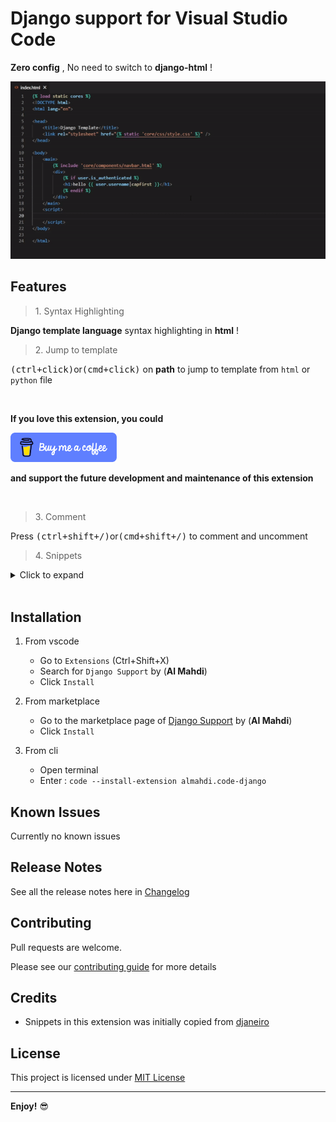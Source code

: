 # Django support for Visual Studio Code

**Zero config** , No need to switch to **django-html** !

![highlighting](images/feature-highlighting-n-jump.gif)

## Features

> 1\. Syntax Highlighting

**Django template language** syntax highlighting in **html** !

> 2\. Jump to template

<kbd>(ctrl+click)</kbd>or<kbd>(cmd+click)</kbd> on **path** to jump to template from `html` or `python` file

<br/>

**If you love this extension, you could**

[<img src='images/bmac-default-blue.webp' width='170' alt='Buy me a coffee' />](https://www.buymeacoffee.com/almahdi)

**and support the future development and maintenance of this extension**

<br/>

> 3\. Comment

Press <kbd>(ctrl+shift+/)</kbd>or<kbd>(cmd+shift+/)</kbd> to comment and uncomment

> 4\. Snippets

<details>

<summary>Click to expand</summary>

<!-- StartSnippets -->

### _**admin**_ / _**classes**_

| Trigger            | Description                     |
| ------------------ | ------------------------------- |
| `modeladmin`       | Class \- admin.ModelAdmin       |
| `simplelistfilter` | Class \- admin.SimpleListFilter |
| `stackedinline`    | Class \- admin.StackedInline    |
| `tabularinline`    | Class \- admin.TabularInline    |

### _**admin**_ / _**imports**_

| Trigger      | Description                                |
| ------------ | ------------------------------------------ |
| `iadmin`     | from django.contrib import admin           |
| `iadminsite` | from django.contrib.admin import AdminSite |

### _**admin**_ / _**methods**_

| Trigger      | Description                                                          |
| ------------ | -------------------------------------------------------------------- |
| `register`   | Method \- Register model without providing a ModelAdmin              |
| `registerd`  | Method \- Register model with providing a ModelAdmin using decorator |
| `registerma` | Method \- Register model providing a ModelAdmin                      |

### _**admin**_ / _**options**_

| Trigger     | Description                     |
| ----------- | ------------------------------- |
| `fieldsets` | Option \- Model admin fieldsets |

### _**forms**_ / _**classes**_

| Trigger     | Description              |
| ----------- | ------------------------ |
| `form`      | Class \- forms.Form      |
| `modelform` | Class \- forms.ModelForm |

### _**forms**_ / _**fields**_

| Trigger          | Description                                                                                                        |
| ---------------- | ------------------------------------------------------------------------------------------------------------------ |
| `fbool`          | Field \- forms.BooleanField                                                                                        |
| `fchar`          | Field \- forms.CharField                                                                                           |
| `fchoice`        | Field \- forms.ChoiceField                                                                                         |
| `fcombo`         | Field \- forms.ComboField                                                                                          |
| `fdate`          | Field \- forms.DateField                                                                                           |
| `fdaterange`     | Field \- forms.DateRangeField. \*PostgreSQL specific form fields\*.                                                |
| `fdatetime`      | Field \- forms.DateTimeField                                                                                       |
| `fdatetimerange` | Field \- forms.DateTimeRangeField. \*PostgreSQL specific form fields\*.                                            |
| `fdecimal`       | Field \- forms.DecimalField                                                                                        |
| `fduration`      | Field \- forms.DurationField                                                                                       |
| `femail`         | Field \- forms.EmailField                                                                                          |
| `ffile`          | Field \- forms.FileField                                                                                           |
| `ffilepath`      | Field \- forms.FilePathField                                                                                       |
| `ffloat`         | Field \- forms.FloatField                                                                                          |
| `ffloatrange`    | Field \- forms.FloatRangeField. \*PostgreSQL specific form fields\*.                                               |
| `fip`            | Field \- forms.IPAddressField                                                                                      |
| `fhstore`        | Field \- forms.HStoreField. \*PostgreSQL specific form fields\*.                                                   |
| `fimg`           | Field \- forms.ImageField                                                                                          |
| `fint`           | Field \- forms.IntegerField                                                                                        |
| `fintrange`      | Field \- forms.IntegerRangeField. \*PostgreSQL specific form fields\*.                                             |
| `fip`            | Field \- forms.IPAddressField. This field has been deprecated since version 1.7 in favor of GenericIPAddressField. |
| `fjson`          | Field \- forms.JSONField. \*PostgreSQL specific form fields\*.                                                     |
| `fmochoice`      | Field \- forms.ModelChoiceField                                                                                    |
| `fmomuchoice`    | Field \- forms.ModelMultipleChoiceField                                                                            |
| `fmuchoice`      | Field \- forms.MultipleChoiceField                                                                                 |
| `fmuval`         | Field \- forms.MultiValueField                                                                                     |
| `fnullbool`      | Field \- forms.NullBooleanField                                                                                    |
| `fregex`         | Field \- forms.RegexField                                                                                          |
| `fsdatetime`     | Field \- forms.SplitDateTimeField                                                                                  |
| `fsimplearray`   | Field \- forms.SimpleArrayField. \*PostgreSQL specific form fields\*.                                              |
| `fslug`          | Field \- forms.SlugField                                                                                           |
| `fsplitarray`    | Field \- forms.SplitArrayField. \*PostgreSQL specific form fields\*.                                               |
| `ftchoice`       | Field \- forms.TypedChoiceField                                                                                    |
| `ftime`          | Field \- forms.TimeField                                                                                           |
| `ftmuchoice`     | Field \- forms.TypedMultipleChoiceField                                                                            |
| `ftypedmuchoice` | Field \- forms.TypedMultipleChoiceField                                                                            |
| `furl`           | Field \- forms.URLField                                                                                            |
| `fuuid`          | Field \- forms.UUIDField                                                                                           |

### _**forms**_ / _**imports**_

| Trigger       | Description                      |
| ------------- | -------------------------------- |
| `iforms`      | from django import forms         |
| `ipostgresff` | PostgreSQL specific forms fields |

### _**forms**_ / _**methods**_

| Trigger          | Description                       |
| ---------------- | --------------------------------- |
| `clean_data`     | Method \- Form clean field        |
| `clean_password` | Method \- Form confirm password   |
| `fsave`          | Method \- Form custom save method |

### _**imports**_ / _**general**_

| Trigger      | Description                                    |
| ------------ | ---------------------------------------------- |
| `iappforms`  | Import \- app.forms                            |
| `iappmodels` | Import \- app.models                           |
| `iappviews`  | Import \- app.views                            |
| `ireverse`   | from django.urls import reverse                |
| `isettings`  | from django.conf import settings               |
| `iusermodel` | from django.contrib.auth import get_user_model |

### _**models**_ / _**classes**_

| Trigger      | Description                     |
| ------------ | ------------------------------- |
| `manager`    | Class \- models.Manager         |
| `model`      | Class \- models.Model           |
| `modelfull`  | Class \- models.Model \(full\)  |
| `modelmixin` | Class \- models.Model \(mixin\) |
| `queryset`   | Class \- models.QuerySet        |

### _**models**_ / _**fields**_

| Trigger        | Description                                                     |
| -------------- | --------------------------------------------------------------- |
| `marray`       | Field \- models.ArrayField \*PostgreSQL specific model fields\* |
| `mauto`        | Field \- models.AutoField                                       |
| `mbigauto`     | Field \- models.BigAutoField                                    |
| `mbigint`      | Field \- models.BigIntegerField                                 |
| `mbinary`      | Field \- models.BinaryField                                     |
| `mbool`        | Field \- models.BooleanField                                    |
| `mchar`        | Field \- models.CharField                                       |
| `mcoseint`     | Field \- models.CommaSeparatedIntegerField                      |
| `mdate`        | Field \- models.DateField                                       |
| `mdatetime`    | Field \- models.DateTimeField                                   |
| `mdecimal`     | Field \- models.DecimalField                                    |
| `mduration`    | Field \- models.DurationField                                   |
| `memail`       | Field \- models.EmailField                                      |
| `mfile`        | Field \- models.FileField                                       |
| `mfilepath`    | Field \- models.FilePathField                                   |
| `mfk`          | Field \- models.ForeignKey                                      |
| `mfloat`       | Field \- models.FloatField                                      |
| `mgenericip`   | Field \- models.GenericIPAddressField                           |
| `mimg`         | Field \- models.ImageField                                      |
| `mint`         | Field \- models.IntegerField                                    |
| `mip`          | Field \- models.IPAddressField                                  |
| `mjson`        | Field \- models.JSONField \*PostgreSQL specific model fields\*  |
| `mm2m`         | Field \- models.ManyToManyField                                 |
| `mnullbool`    | Field \- models.NullBooleanField                                |
| `mo2o`         | Field \- models.OneToOneField                                   |
| `mphone`       | Field \- PhoneNumberField \(django\-phonenumber\-field\)        |
| `mposint`      | Field \- models.PositiveIntegerField                            |
| `mpossmallint` | Field \- models.PositiveSmallIntegerField                       |
| `mslug`        | Field \- models.SlugField                                       |
| `msmallint`    | Field \- models.SmallIntegerField                               |
| `mstore`       | Field \- models.HStoreField                                     |
| `mtext`        | Field \- models.TextField                                       |
| `mtime`        | Field \- models.TimeField                                       |
| `murl`         | Field \- models.URLField                                        |
| `musstate`     | Field \- USStateField \(django\-localflavor\)                   |
| `muuid`        | Field \- models.UUIDField                                       |
| `mxml`         | Field \- models.XMLField                                        |

### _**models**_ / _**imports**_

| Trigger        | Description                                                                 |
| -------------- | --------------------------------------------------------------------------- |
| `iappmanagers` | Import \- managers                                                          |
| `imodels`      | from django.db import models                                                |
| `ipostgresmf`  | from django.contrib.postgres.fields                                         |
| `iuc`          | For forwards compatibility, this decorator is available as of Django 1.4.2. |
| `isignals`     | from django.db.models.signals                                               |

### _**models**_ / _**methods**_

| Trigger            | Description                |
| ------------------ | -------------------------- |
| `get_absolute_url` | Method \- get_absolute_url |
| `receiver`         | Method \- receiver         |
| `str`              | Method \- \_\_str\_\_      |

### _**python**_ / _**imports**_

| Trigger      | Description                                 |
| ------------ | ------------------------------------------- |
| `inpdb`      | Import \- nose pdb debug tool               |
| `ipdb`       | Import \- ipdb debug tool                   |
| `itraceback` | Import \- traceback print exception         |
| `iul`        | from \_\_future\_\_ import unicode_literals |

### _**python**_ / _**methods**_

| Trigger    | Description             |
| ---------- | ----------------------- |
| `__init__` | Methods \- \_\_init\_\_ |

### _**templates**_ / _**filters**_

| Trigger                | Description                      |
| ---------------------- | -------------------------------- |
| `\|add`                | Filter \- add:Arg                |
| `\|addslashes`         | Filter \- addslashes             |
| `\|capfirst`           | Filter \- capfirst               |
| `\|center`             | Filter \- center:Arg             |
| `\|cut`                | Filter \- cut:Arg                |
| `\|date`               | Filter \- date                   |
| `\|default`            | Filter \- default:Arg            |
| `\|default_if_none`    | Filter \- default_if_none:Arg    |
| `\|dictsort`           | Filter \- dictsort:Arg           |
| `\|dictsortreversed`   | Filter \- dictsortreversed:Arg   |
| `\|divisibleby`        | Filter \- divisibleby:Arg        |
| `\|escape`             | Filter \- escape                 |
| `\|escapejs`           | Filter \- escapejs               |
| `\|filesizeformat`     | Filter \- filesizeformat         |
| `\|first`              | Filter \- first                  |
| `\|floatformat`        | Filter \- floatformat            |
| `\|force_escape`       | Filter \- force_escape           |
| `\|get_digit`          | Filter \- get_digit              |
| `\|iriencode`          | Filter \- iriencode              |
| `\|join`               | Filter \- join:Arg               |
| `\|last`               | Filter \- last                   |
| `\|length`             | Filter \- length                 |
| `\|length_is`          | Filter \- length_is:Arg          |
| `\|linebreaks`         | Filter \- linebreaks             |
| `\|linebreaksbr`       | Filter \- linebreaksbr           |
| `\|linenumbers`        | Filter \- linenumbers            |
| `\|ljust`              | Filter \- ljust                  |
| `\|lower`              | Filter \- lower                  |
| `\|make_list`          | Filter \- make_list              |
| `\|phone2numeric`      | Filter \- phone2numeric          |
| `\|pluralize`          | Filter \- pluralize              |
| `\|pprint`             | Filter \- pprint                 |
| `\|random`             | Filter \- random                 |
| `\|rjust`              | Filter \- rjust                  |
| `\|safe`               | Filter \- safe                   |
| `\|safeseq`            | Filter \- safeseq                |
| `\|slice`              | Filter \- slice:Arg              |
| `\|slugify`            | Filter \- slugify                |
| `\|stringformat`       | Filter \- stringformat           |
| `\|striptags`          | Filter \- striptags              |
| `\|time`               | Filter \- time:Arg               |
| `\|timesince`          | Filter \- timesince:Arg          |
| `\|timeuntil`          | Filter \- timeuntil:Arg          |
| `\|title`              | Filter \- title                  |
| `\|truncatechars`      | Filter \- truncatechars:Arg      |
| `\|truncatechars_html` | Filter \- truncatechars_html:Arg |
| `\|truncatewords`      | Filter \- truncatewords:Arg      |
| `\|truncatewords_html` | Filter \- truncatewords_html:Arg |
| `\|unordered_list`     | Filter \- unordered_list         |
| `\|upper`              | Filter \- upper                  |
| `\|urlencode`          | Filter \- urlencode              |
| `\|urlize`             | Filter \- urlize                 |
| `\|urlizetrunc`        | Filter \- urlizetrunc            |
| `\|wordcount`          | Filter \- wordcount              |
| `\|wordwrap`           | Filter \- wordwrap               |
| `\|yesno`              | Filter \- yesno:Arg              |

### _**templates**_ / _**imports**_

| Trigger   | Description    |
| --------- | -------------- |
| `li18n`   | Load \- i18n   |
| `ll10n`   | Load \- l10n   |
| `load`    | Load \- any    |
| `lstatic` | Load \- static |
| `ltz`     | Load \- tz     |

### _**templates**_ / _**tags**_

| Trigger                     | Description                                                   |
| --------------------------- | ------------------------------------------------------------- |
| `autoescape`                | \{% autoescape %\} \{% endautoescape %\}                      |
| `autoescape_paste`          | \{% autoescape %\} \(paste\) \{% endautoescape %\}            |
| `block`                     | \{% block %\} \{% endblock %\}                                |
| `block_paste`               | \{% block %\} \(paste\) \{% endblock %\}                      |
| `blocktrans`                | \{% blocktrans %\} \{% endblocktrans %\}                      |
| `blocktrans_paste`          | \{% blocktrans %\} \(paste\) \{% endblocktrans %\}            |
| `blocktrans_with`           | \{% blocktrans with %\} \{% endblocktrans %\}                 |
| `blocktrans_with_paste`     | \{% blocktrans with %\} \(paste\) \{% endblocktrans %\}       |
| `blocktranslate`            | \{% blocktranslate %\} \{% endblocktranslate %\}              |
| `blocktranslate_paste`      | \{% blocktranslate %\} \(paste\) \{% endblocktranslate %\}    |
| `blocktranslate_with`       | \{% blocktranslate as %\} \{% endblocktranslate %\}           |
| `blocktranslate_with_paste` | \{% blocktranslate as %\} \(paste\) \{% endblocktranslate %\} |
| `comment`                   | \{\# \#\}                                                     |
| `comment_block`             | \{% comment %\} \{% endcomment %\}                            |
| `comment_paste`             | \{% comment %\} \(paste\) \{% endcomment %\}                  |
| `csrf_token`                | \{% csrf_token %\}                                            |
| `cycle`                     | \{% cycle %\}                                                 |
| `debug`                     | \{% debug %\}                                                 |
| `elif`                      | \{% elif %\}                                                  |
| `else`                      | \{% else %\}                                                  |
| `empty`                     | \{% empty %\}                                                 |
| `endautoescape`             | \{% endautoescape %\}                                         |
| `endblock`                  | \{% endblock %\}                                              |
| `endcomment`                | \{% endcomment %\}                                            |
| `endfilter`                 | \{% endfilter %\}                                             |
| `endfor`                    | \{% endfor %\}                                                |
| `endif`                     | \{% endif %\}                                                 |
| `endifchanged`              | \{% endifchanged %\}                                          |
| `endspaceless`              | \{% endspaceless %\}                                          |
| `endverbatim`               | \{% endverbatim %\}                                           |
| `endwith`                   | \{% endwith %\}                                               |
| `extends`                   | \{% extends '...' %\}                                         |
| `filter`                    | \{% filter %\} \{% endfilter %\}                              |
| `filter_paste`              | \{% filter %\} \(paste\) \{% endfilter %\}                    |
| `firstof`                   | \{% firstof %\}                                               |
| `for`                       | \{% for %\} \{% endfor %\}                                    |
| `for_paste`                 | \{% for %\} \(paste\) \{% endfor %\}                          |
| `forempty`                  | \{% forempty %\} \{% empty %\} \{% endfor %\}                 |
| `forempty_paste`            | \{% forempty %\} \(paste\) \{% empty %\} \{% endfor %\}       |
| `if`                        | \{% if %\} \{% endif %\}                                      |
| `if_paste`                  | \{% if %\} \(paste\) \{% endif %\}                            |
| `ifchanged`                 | \{% ifchanged %\} \{% endifchanged %\}                        |
| `ifchanged_paste`           | \{% ifchanged %\} \(paste\) \{% endifchanged %\}              |
| `ifelse`                    | \{% if %\} \{% else %\} \{% endif %\}                         |
| `ifelse_paste`              | \{% if %\} \(paste\) \{% else %\} \{% endif %\}               |
| `include`                   | \{% include '...' %\}                                         |
| `lorem`                     | \{% lorem %\}                                                 |
| `now`                       | \{% now %\}                                                   |
| `regroup`                   | \{% regroup %\}                                               |
| `regroup_example`           | \{% regroup %\} \(example\)                                   |
| `resetcycle`                | \{% resetcycle %\}                                            |
| `spaceless`                 | \{% spaceless %\} \{% endspaceless %\}                        |
| `spaceless_paste`           | \{% spaceless %\} \(paste\) \{% endspaceless %\}              |
| `static`                    | \{% static '...' %\}                                          |
| `static_paste`              | \{% static '\(paste\)' %\}                                    |
| `tag`                       | \{% tag %\}                                                   |
| `templatetag`               | \{% templatetag %\}                                           |
| `translate`                 | \{% translate '' %\}                                          |
| `translate_paste`           | \{% translate '\(paste\)' %\}                                 |
| `url`                       | \{% url '...' %\}                                             |
| `urlas`                     | \{% url '...' as var %\}                                      |
| `urlpk`                     | \{% url '...' pk=object.pk %\}                                |
| `urlslug`                   | \{% url '...' slug=object.slug %\}                            |
| `verbatim`                  | \{% verbatim %\} \{% endverbatim %\}                          |
| `verbatim_paste`            | \{% verbatim %\} \(paste\) \{% endverbatim %\}                |
| `widthratio`                | \{% widthratio %\}                                            |
| `with`                      | \{% with %\} \{% endwith %\}                                  |
| `with_paste`                | \{% with %\} \(paste\) \{% endwith %\}                        |

### _**templates**_ / _**variables**_

| Trigger    | Description             |
| ---------- | ----------------------- |
| `super`    | Variable \- block.super |
| `username` | Variable \- username    |
| `variable` | Variable \- empty       |

### _**templatetags**_ / _**functions**_

| Trigger                   | Description              |
| ------------------------- | ------------------------ |
| `register_assignment_tag` | Custom Tag \- Assignment |
| `register_filter`         | Custom Filter \- Regular |
| `register_inclusion_tag`  | Custom Tag \- Inclusion  |
| `register_simple_tag`     | Custom Tag \- Simple     |

### _**templatetags**_ / _**imports**_

| Trigger           | Description                         |
| ----------------- | ----------------------------------- |
| `idefaultfilters` | from django.template.defaultfilters |
| `ilib`            | TemplateTags \- Import Library      |

### _**urls**_ / _**imports**_

| Trigger         | Description                                          |
| --------------- | ---------------------------------------------------- |
| `iconf_urls`    | Utility functions for use in URLconfs.               |
| `iconf_urls`    | Utilityfunctions for use in URLconfs.                |
| `iurlresolvers` | \*Deprecated since version 1.10\* Utility functions. |
| `iurls`         | Utility functions for use in URLconfs.               |
| `iurls`         | Utility functions for use in URLconfs.               |

### _**urls**_ / _**methods**_

| Trigger       | Description                        |
| ------------- | ---------------------------------- |
| `path_inline` | Route \- path\(route, view, name\) |
| `path_stack`  | Route \- path\(route, view, name\) |
| `url_inline`  | Route \- url\(regex, view, name\)  |
| `url_stack`   | Route \- url\(regex, view, name\)  |
| `urlpatterns` | urlpatterns = \[\]                 |

### _**urls**_ / _**regexes**_

| Trigger      | Description           |
| ------------ | --------------------- |
| `repk`       | Regex \- PK URL       |
| `reslug`     | Regex \- Slug URL     |
| `reusername` | Regex \- Username URL |

### _**views**_ / _**classes**_

| Trigger        | Description                    |
| -------------- | ------------------------------ |
| `createview`   | View \- class \(CreateView\)   |
| `deleteview`   | View \- class \(DeleteView\)   |
| `detailview`   | View \- class \(DetailView\)   |
| `listview`     | View \- class \(ListView\)     |
| `templateview` | View \- class \(TemplateView\) |
| `updateview`   | View \- class \(UpdateView\)   |

### _**views**_ / _**functions**_

| Trigger   | Description                       |
| --------- | --------------------------------- |
| `view`    | View \- function \(render\)       |
| `view_hr` | View \- function \(httpResponse\) |

### _**views**_ / _**imports**_

| Trigger         | Description                          |
| --------------- | ------------------------------------ |
| `igenericviews` | from django.views.generic            |
| `ihttpresponse` | from django.http import HttpResponse |
| `imessages`     | from django.contrib import messages  |
| `irender`       | from django.shortcuts import render  |
| `ivdcache`      | from django.views.decorators.http    |
| `ivdhttp`       | from django.views.decorators.http    |

### _**views**_ / _**methods**_

| Trigger            | Description                |
| ------------------ | -------------------------- |
| `dispatch`         | Method \- dispatch         |
| `get_context_data` | Method \- get_context_data |
| `get_queryset`     | Method \- get_queryset     |

<!-- EndSnippets -->

</details>

<br/>

## Installation

1. From vscode

   - Go to `Extensions` (Ctrl+Shift+X)
   - Search for `Django Support` by (**Al Mahdi**)
   - Click `Install`

2. From marketplace

   - Go to the marketplace page of [Django Support](https://marketplace.visualstudio.com/items?itemName=almahdi.code-django) by (**Al Mahdi**)
   - Click `Install`

3. From cli

   - Open terminal
   - Enter : `code --install-extension almahdi.code-django`

## Known Issues

Currently no known issues

## Release Notes

See all the release notes here in [Changelog](https://github.com/almahdi404/code-django/blob/main/CHANGELOG.md)

## Contributing

Pull requests are welcome.

Please see our [contributing guide](https://github.com/almahdi404/code-django/blob/main/CONTRIBUTING.md) for more details

## Credits

- Snippets in this extension was initially copied from [djaneiro](https://github.com/ScottBarkman/vscode-djaneiro)

## License

This project is licensed under [MIT License](https://github.com/almahdi404/code-django/blob/main/LICENSE)

---

**Enjoy!** 😎
